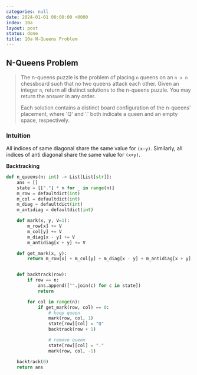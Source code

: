 ```yaml
---
categories: null
date: 2024-01-01 00:00:00 +0000
index: 10a
layout: post
status: done
title: 10a N-Queens Problem
---
```


## N-Queens Problem
> The n-queens puzzle is the problem of placing `n` queens on an `n x n` chessboard such that no two queens attack each other. Given an integer `n`, return all distinct solutions to the n-queens puzzle. You may return the answer in any order.
>
> Each solution contains a distinct board configuration of the n-queens' placement, where 'Q' and '.' both indicate a queen and an empty space, respectively.

### Intuition

All indices of same diagonal share the same value for `(x-y)`. Similarly, all indices of anti diagonal share the same value for `(x+y)`.

**Backtracking**

```python
def n_queens(n: int) -> List[List[str]]:
    ans = []
    state = [["."] * n for _ in range(n)]
    m_row = defaultdict(int)
    m_col = defaultdict(int)
    m_diag = defaultdict(int)
    m_antidiag = defaultdict(int)

    def mark(x, y, V=1):
        m_row[x] += V
        m_col[y] += V
        m_diag[x - y] += V
        m_antidiag[x + y] += V

    def get_mark(x, y):
        return m_row[x] + m_col[y] + m_diag[x - y] + m_antidiag[x + y]


    def backtrack(row):
        if row == n:
            ans.append(["".join(c) for c in state])
            return

        for col in range(n):
            if get_mark(row, col) == 0:
                # keep queen
                mark(row, col, 1)
                state[row][col] = "Q"
                backtrack(row + 1)

                # remove queen
                state[row][col] = "."
                mark(row, col, -1)

    backtrack(0)
    return ans
```